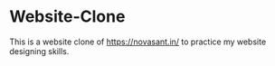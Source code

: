 # Website-Clone
This is a website clone of https://novasant.in/ to practice my website designing skills.
